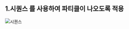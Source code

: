 ## 1.시퀀스 를 사용하여 파티클이 나오도록 적용 
![시퀀스](https://github.com/kdw1234/TIL/assets/57427834/6f491604-fbe9-4efb-a5c8-c0696462f10d)
